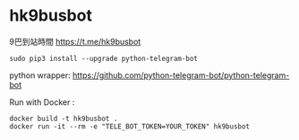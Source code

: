 # hk9busbot
9巴到站時間 
https://t.me/hk9busbot

`
sudo pip3 install --upgrade python-telegram-bot
`

python wrapper:
https://github.com/python-telegram-bot/python-telegram-bot


Run with Docker :

```
docker build -t hk9busbot .
docker run -it --rm -e "TELE_BOT_TOKEN=YOUR_TOKEN" hk9busbot
```
